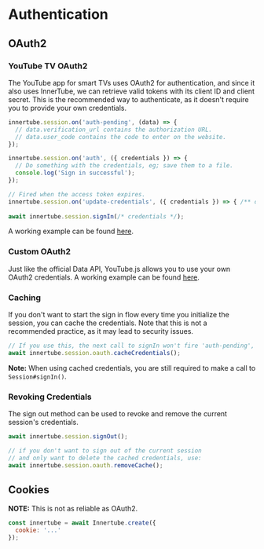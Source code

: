 # Authentication

## OAuth2

### YouTube TV OAuth2

The YouTube app for smart TVs uses OAuth2 for authentication, and since it also uses InnerTube, we can retrieve valid tokens with its client ID and client secret. This is the recommended way to authenticate, as it doesn't require you to provide your own credentials.

```ts
innertube.session.on('auth-pending', (data) => {
  // data.verification_url contains the authorization URL.
  // data.user_code contains the code to enter on the website.
});

innertube.session.on('auth', ({ credentials }) => {
  // Do something with the credentials, eg; save them to a file.
  console.log('Sign in successful');
});

// Fired when the access token expires.
innertube.session.on('update-credentials', ({ credentials }) => { /** do something with the updated credentials. */ });
  
await innertube.session.signIn(/* credentials */);
```

A working example can be found [here](https://github.com/LuanRT/YouTube.js/blob/main/examples/auth/yttv-oauth2.js).

### Custom OAuth2

Just like the official Data API, YouTube.js allows you to use your own OAuth2 credentials. A working example can be found [here](https://github.com/LuanRT/YouTube.js/blob/main/examples/auth/custom-oauth2-creds).

### Caching

If you don't want to start the sign in flow every time you initialize the session, you can cache the credentials. Note that this is not a recommended practice, as it may lead to security issues.

```js
// If you use this, the next call to signIn won't fire 'auth-pending', instead just 'auth'
await innertube.session.oauth.cacheCredentials();
```

**Note:** When using cached credentials, you are still required to make a call to `Session#signIn()`.

### Revoking Credentials

The sign out method can be used to revoke and remove the current session's credentials.

```js
await innertube.session.signOut();

// if you don't want to sign out of the current session
// and only want to delete the cached credentials, use:
await innertube.session.oauth.removeCache();
```

## Cookies

**NOTE:**
This is not as reliable as OAuth2.

```js
const innertube = await Innertube.create({
  cookie: '...'
});
```